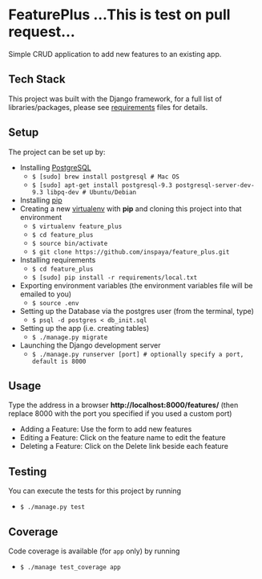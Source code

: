 FeaturePlus ...This is test on pull request...
============
Simple CRUD application to add new features to an existing app.

Tech Stack
----------
This project was built with the Django framework, for a full list of libraries/packages,
please see [requirements](https://github.com/inspaya/feature_plus/tree/develop/requirements) files for details.

Setup
-----
The project can be set up by:
* Installing [PostgreSQL](http://www.postgresql.org/download/linux/ubuntu/) 
  * ```$ [sudo] brew install postgresql # Mac OS```
  * ```$ [sudo] apt-get install postgresql-9.3 postgresql-server-dev-9.3 libpq-dev # Ubuntu/Debian```
* Installing [pip](http://pip.readthedocs.org/en/latest/installing.html)
* Creating a new [virtualenv](http://virtualenv.readthedocs.org/en/latest/installation.html)
with **pip** and cloning this project into that environment
  * ```$ virtualenv feature_plus```
  * ```$ cd feature_plus```
  * ```$ source bin/activate```
  * ```$ git clone https://github.com/inspaya/feature_plus.git```
* Installing requirements
  * ```$ cd feature_plus```
  * ```$ [sudo] pip install -r requirements/local.txt```
* Exporting environment variables (the environment variables file will be emailed to you)
  * ```$ source .env```
* Setting up the Database via the postgres user (from the terminal, type)
  * ```$ psql -d postgres < db_init.sql```
* Setting up the app (i.e. creating tables) 
  * ```$ ./manage.py migrate```
* Launching the Django development server
  * ```$ ./manage.py runserver [port] # optionally specify a port, default is 8000```

Usage
-----
Type the address in a browser **http://localhost:8000/features/** (then replace 8000 with the port you specified
if you used a custom port)
* Adding a Feature: Use the form to add new features
* Editing a Feature: Click on the feature name to edit the feature
* Deleting a Feature: Click on the Delete link beside each feature

Testing
-------
You can execute the tests for this project by running 
  * ```$ ./manage.py test```

Coverage
--------
Code coverage is available (for ```app``` only) by running
  * ```$ ./manage test_coverage app```
